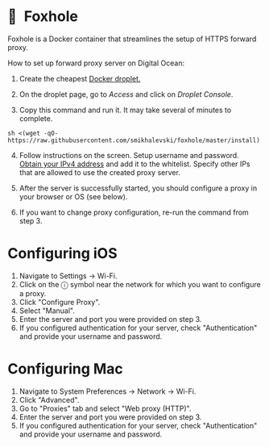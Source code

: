 # 🦊&ensp;Foxhole

Foxhole is a Docker container that streamlines the setup of HTTPS forward proxy.

How to set up forward proxy server on Digital Ocean:

1. Create the cheapest [Docker droplet.](https://marketplace.digitalocean.com/apps/docker)

2. On the droplet page, go to _Access_ and click on _Droplet Console_.

3. Copy this command and run it. It may take several of minutes to complete.

```shell
sh <(wget -qO- https://raw.githubusercontent.com/smikhalevski/foxhole/master/install)
```

4. Follow instructions on the screen. Setup username and
   password. [Obtain your IPv4 address](https://whatismyipaddress.com/) and add it to the whitelist. Specify other IPs
   that are allowed to use the created proxy server.

5. After the server is successfully started, you should configure a proxy in your browser or OS (see below).

6. If you want to change proxy configuration, re-run the command from step 3.

# Configuring iOS

1. Navigate to Settings → Wi-Fi.
2. Click on the ⓘ symbol near the network for which you want to configure a proxy.
3. Click "Configure Proxy".
4. Select "Manual".
5. Enter the server and port you were provided on step 3.
6. If you configured authentication for your server, check "Authentication" and provide your username and password.

# Configuring Mac

1. Navigate to System Preferences → Network → Wi-Fi.
2. Click "Advanced".
3. Go to "Proxies" tab and select "Web proxy (HTTP)".
4. Enter the server and port you were provided on step 3.
5. If you configured authentication for your server, check "Authentication" and provide your username and password.
